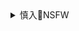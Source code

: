 <details><summary>慎入🔞NSFW</summary>

Not Safe For Work
![](https://upload.wikimedia.org/wikipedia/commons/thumb/d/d3/Biohazard_Symbol_Specification.png/210px-Biohazard_Symbol_Specification.png)

<details><summary><b>风险自理Use At Your Own Risk🈲</summary>

## 出个门就可能“被失联”了，美国的手机信号到底有多“捉急”？`2019-12-09`
https://www.bilibili.com/video/BV1NJ411y7jC

### 独家体验！美国疫情“震中”纽约 生活大变样`2020-03-26`
https://www.bilibili.com/video/BV1zt4y1m7CD

### y视记者探访纽约两大临时医院`2020年4月3`
https://haokan.baidu.com/v?pd=wisenatural&vid=10204793099117863669

### 纽约！皇后区！y视记者走进疫情“重灾区”，亲身体验美国新冠病毒检测`2020年04月05`
http://finance.sina.com.cn/wm/2020-04-05/doc-iimxyqwa5187400.shtml

### y视记者vlog 体验纽约市应对新冠肺炎疫情的免费三餐`2020-04-08`
https://www.bilibili.com/video/av625172531/

### y视记者连线采访时遭美国j察盘问`2010年05月04`
https://xian.qq.com/a/20100504/000294.htm

### 曲j师范学院校z李泽h一行检查疫情防控工作
https://www.caigou.com.cn/news/2020021034.shtml

### 山西省烟草专卖局（公司）原d组书j、局z、z经理李泽h接受纪律审查和监察调查
http://www.ccdi.gov.cn/yaowen/201910/t20191016_202577.html

### 李泽h：决不能用自我感觉代替qz评价
http://politics.people.com.cn/n/2013/1011/c30178-23158448.html

### 名嘴”陈qs来哈高校巡讲：大学生要有契约精神、求知欲和骑士精神
http://www.chinadaily.com.cn/dfpd/hlj/2015-03/13/content_19803570.htm

### 昆山砍人案引法律概念争议 正当防卫到底怎么界定？
http://www.chinanews.com/sh/2018/08-31/8614902.shtml

陈qs律师认为，其防卫措施在正当防卫的范围之内。

### 自录视频家暴案”中暴打妻子的丈夫，被批b了！
https://baijiahao.baidu.com/s?id=1634556769369560575

律师陈qs向记者解释：很多家暴的受害人意识不到遭受家暴后应及时报j，及时去验伤，留下出j记录、报j记录和医疗诊断证明，才能够作为法律wq的证据，有的人是被家暴几个月之后才想起来wq，没有任何证据，自然非常难以进行。

一些女性受害者，往往形成了对施暴者强烈的心理依附感，觉得自己没有工作没有收入来源，离不开这个家暴的丈夫，即便知道在法律上有离婚的权利也不愿意离开，甚至已经有一些斯德哥尔摩综合征。”陈qs说。

### 网红”律师陈qs：针孔摄像头“遍布”，安全隐患谁买单？
https://www.jiemian.com/video/AGQCNwhhB2EBPFVk.html

### 神逻辑！蓬佩奥指责zg驱逐美国记者是为掩盖疫情，z方硬核回应
https://baijiahao.baidu.com/s?id=1661727012686269615

### 美国的医疗援助，zg为什么婉拒了？
https://new.qq.com/rain/a/20200322A06WOU00

### 美国要到zg调查疫情遭拒？外交部回应
http://www.bjnews.com.cn/news/2020/04/10/715206.html

### 锐评：为何拒绝美国调查whbd研究s
https://baijiahao.baidu.com/s?id=1665928308261757160

### 美国务卿要求调查whbds！zgg媒：你没资格
https://baijiahao.baidu.com/s?id=1665730762653598118

### 走近科学主持人沉迷游戏，还自称为肥宅！玩家：人性的扭曲？
http://news.17173.com/content/01282019/114605143.shtml

数百头母驴为何半夜惨叫? 小卖部安全套为何屡遭黑手? 女生宿舍内裤为何频频失窃? 这一切的背后，是人性的扭曲还是道德的沦丧？

</details>
</details>
